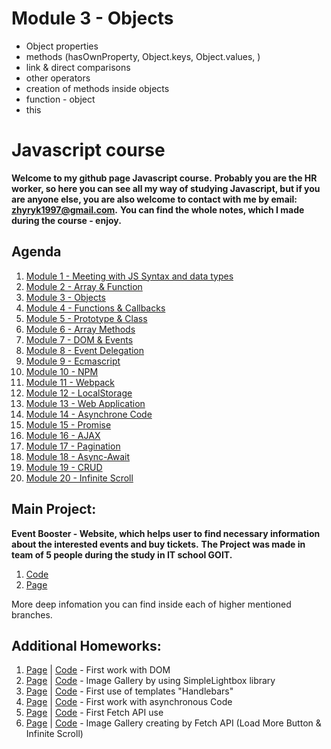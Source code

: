 # Module 3 - Objects

- Object properties
- methods (hasOwnProperty, Object.keys, Object.values, )
- link & direct comparisons
- other operators
- creation of methods inside objects
- function - object
- this

# Javascript course

**Welcome to my github page Javascript course.** **Probably you are the HR worker, so here you can
see all my way of studying Javascript, but if you are anyone else, you are also welcome to contact with me by email: zhyryk1997@gmail.com.** 
**You can find the whole notes, which I made during the course - enjoy.**

## Agenda

1. [Module 1 - Meeting with JS Syntax and data types](https://github.com/WindyBoss/js-lessons/tree/Module-1-Meeting-with-JS-Syntax-and-data-types)
2. [Module 2 - Array & Function](https://github.com/WindyBoss/js-lessons/tree/Module-2-Array-&-Function)
3. [Module 3 - Objects](https://github.com/WindyBoss/js-lessons/tree/Module-3-Objects)
4. [Module 4 - Functions & Callbacks](https://github.com/WindyBoss/js-lessons/tree/Module-4-Functions-&-Callbacks)
5. [Module 5 - Prototype & Class](https://github.com/WindyBoss/js-lessons/tree/Module-5-Prototype-&-Class)
6. [Module 6 - Array Methods](https://github.com/WindyBoss/js-lessons/tree/Module-6-Array-Methods)
7. [Module 7 - DOM & Events](https://github.com/WindyBoss/js-lessons/tree/Module-7-DOM-&-Events)
8. [Module 8 - Event Delegation](https://github.com/WindyBoss/js-lessons/tree/Module-8-Event-Delegation)
9. [Module 9 - Ecmascript](https://github.com/WindyBoss/js-lessons/tree/Module-9-Ecmascript)
10. [Module 10 - NPM](https://github.com/WindyBoss/js-lessons/tree/Module-10-NPM)
11. [Module 11 - Webpack](https://github.com/WindyBoss/js-lessons/tree/Module-11-Webpack)
12. [Module 12 - LocalStorage](https://github.com/WindyBoss/js-lessons/tree/Module-12-LocalStorage)
13. [Module 13 - Web Application](https://github.com/WindyBoss/js-lessons/tree/Module-13-Web-Application)
14. [Module 14 - Asynchrone Code](https://github.com/WindyBoss/js-lessons/tree/Module-14-Asynchrone-Code)
15. [Module 15 - Promise](https://github.com/WindyBoss/js-lessons/tree/Module-15-Promise)
16. [Module 16 - AJAX](https://github.com/WindyBoss/js-lessons/tree/Module-16-AJAX)
17. [Module 17 - Pagination](https://github.com/WindyBoss/js-lessons/tree/Module-17-Pagination)
18. [Module 18 - Async-Await](https://github.com/WindyBoss/js-lessons/tree/Module-18-Async-Await)
19. [Module 19 - CRUD](https://github.com/WindyBoss/js-lessons/tree/Module-19-CRUD)
20. [Module 20 - Infinite Scroll](https://github.com/WindyBoss/js-lessons/tree/Module-20-Infinite-Scroll)

## Main Project:
**Event Booster - Website, which helps user to find necessary information about the interested events and buy tickets.**
**The Project was made in team of 5 people during the study in IT school GOIT.**
1. [Code](https://github.com/WindyBoss/Project_JS)
2. [Page](https://windyboss.github.io/Project_JS/)

More deep infomation you can find inside each of higher mentioned branches.

## Additional Homeworks: 
1. [Page](https://windyboss.github.io/goit-js-hw-06/) | [Code](https://github.com/WindyBoss/goit-js-hw-06) - First work with DOM 
2. [Page](https://windyboss.github.io/goit-js-hw-07/) | [Code](https://github.com/WindyBoss/goit-js-hw-07) - Image Gallery by using SimpleLightbox library
3. [Page](https://windyboss.github.io/goit-js-hw-08/) | [Code](https://github.com/WindyBoss/goit-js-hw-08) - First use of templates "Handlebars"
4. [Page](https://windyboss.github.io/goit-js-hw-09/) | [Code](https://github.com/WindyBoss/goit-js-hw-09) - First work with asynchronous Code
5. [Page](https://windyboss.github.io/goit-js-hw-10/) | [Code](https://github.com/WindyBoss/goit-js-hw-10) - First Fetch API use
6. [Page](https://windyboss.github.io/goit-js-hw-11/) | [Code](https://github.com/WindyBoss/goit-js-hw-11) - Image Gallery creating by Fetch API (Load More Button & Infinite Scroll)